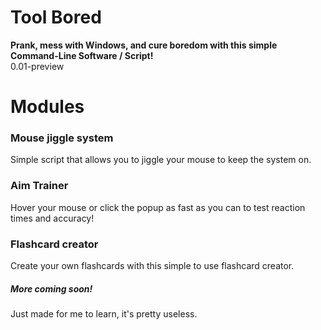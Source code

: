 # Tool Bored

**Prank, mess with Windows, and cure boredom with this simple Command-Line Software / Script!**<br>
0.01-preview

# Modules

### Mouse jiggle system

Simple script that allows you to jiggle your mouse to keep the system on.

### Aim Trainer

Hover your mouse or click the popup as fast as you can to test reaction times and accuracy!

### Flashcard creator

Create your own flashcards with this simple to use flashcard creator.

##### More coming soon!

Just made for me to learn, it's pretty useless.
